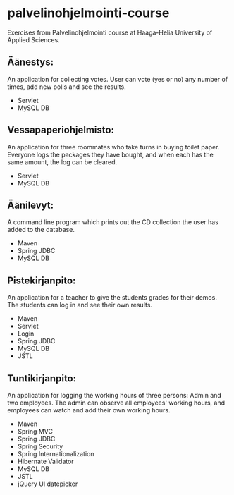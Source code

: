 # palvelinohjelmointi-course
Exercises from Palvelinohjelmointi course at Haaga-Helia University of Applied Sciences.

## Äänestys:
An application for collecting votes. User can vote (yes or no) any number of times, add new polls and see the results.
* Servlet
* MySQL DB

## Vessapaperiohjelmisto:
An application for three roommates who take turns in buying toilet paper. Everyone logs the packages they have bought, and when each has the same amount, the log can be cleared.
* Servlet
* MySQL DB

## Äänilevyt:
A command line program which prints out the CD collection the user has added to the database.
* Maven
* Spring JDBC
* MySQL DB

## Pistekirjanpito:
An application for a teacher to give the students grades for their demos. The students can log in and see their own results.
* Maven
* Servlet
* Login
* Spring JDBC
* MySQL DB
* JSTL

## Tuntikirjanpito:
An application for logging the working hours of three persons: Admin and two employees. The admin can observe all employees' working hours, and employees can watch and add their own working hours.
* Maven
* Spring MVC
* Spring JDBC
* Spring Security
* Spring Internationalization
* Hibernate Validator
* MySQL DB
* JSTL
* jQuery UI datepicker
